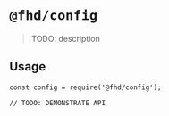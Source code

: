 # `@fhd/config`

> TODO: description

## Usage

```
const config = require('@fhd/config');

// TODO: DEMONSTRATE API
```
